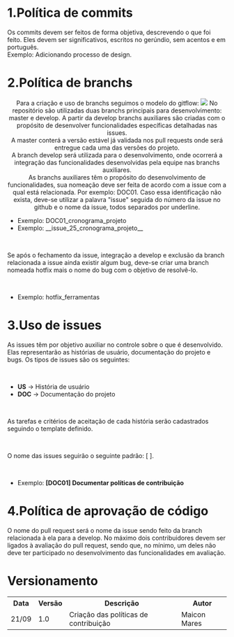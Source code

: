 <h1><strong>1.Política de commits</strong></h1>
<p>
    Os commits devem ser feitos de forma objetiva, descrevendo o que foi feito. Eles devem ser significativos, escritos no gerúndio, sem acentos e em português.<br>
    Exemplo: Adicionando processo de design.
</p>
<h1><strong>2.Política de branchs</strong></h1>
<p align="center">
    Para a criação e uso de branchs seguimos o modelo do gitflow:
    <img src="https://fga-eps-mds.github.io/2019.2-Amika-Wiki/docs/projeto/gitflow.jpeg"/>
    No repositório são utilizadas duas branchs principais para desenvolvimento: master e develop. A partir da develop branchs auxiliares são criadas com o propósito de desenvolver funcionalidades específicas detalhadas nas issues.
    <br>
    A master conterá a versão estável já validada nos pull requests onde será entregue cada uma das versões do projeto.
    <br>
    A branch develop será utilizada para o desenvolvimento, onde ocorrerá a integração das funcionalidades desenvolvidas pela equipe nas branchs auxiliares.
    <br>
    As branchs auxiliares têm o propósito do desenvolvimento de funcionalidades, sua nomeação deve ser feita de acordo com a issue com a qual está relacionada. Por exemplo: DOC01. Caso essa identificação não exista, deve-se utilizar a palavra "issue" seguida do número da issue no github e o nome da issue, todos separados por underline.
    <br>
    <ul>
        <li>Exemplo: DOC01_cronograma_projeto</li>
        <li>Exemplo: __issue_25_cronograma_projeto__</li>
    </ul>
    <br>
    <p>Se após o fechamento da issue, integração a develop e exclusão da branch relacionada a issue ainda existir algum bug, deve-se criar uma branch nomeada hotfix mais o nome do bug com o objetivo de resolvê-lo.</p>
    <br>
    <ul>
        <li>Exemplo: hotfix_ferramentas</li>
    </ul>
</p>
<h1><strong>3.Uso de issues</strong></h1>
<p>
    As issues têm por objetivo auxiliar no controle sobre o que é desenvolvido. Elas representarão as histórias de usuário, documentação do projeto e bugs. Os tipos de issues são os seguintes:
</p>
<br>
<ul>
    <li><strong>US</strong> -> História de usuário</li>
    <li><strong>DOC</strong> -> Documentação do projeto</li>
</ul>
<br>
<p>
    As tarefas e critérios de aceitação de cada história serão cadastrados seguindo o template definido.
</p>
<br>
<p>
    O nome das issues seguirão o seguinte padrão: [ ].
</p>
<br>
<ul>
    <li>Exemplo: <strong>[DOC01] Documentar políticas de contribuição</strong></li>
</ul>
<h1><strong>4.Política de aprovação de código</strong></h1>
<p>O nome do pull request será o nome da issue sendo feito da branch relacionada à ela para a develop. No máximo dois contribuidores devem ser ligados à avaliação do pull request, sendo que, no mínimo, um deles não deve ter participado no desenvolvimento das funcionalidades em avaliação.</p>

# Versionamento
<table>
  <tr>
    <th>Data</th>
    <th>Versão</th>
    <th>Descrição</th>
    <th>Autor</th>
  </tr>
  <tr>
    <td>21/09</td>
    <td>1.0</td>
    <td>Criação das políticas de contribuição</td>
    <td>Maicon Mares</td>
  </tr>
</table>